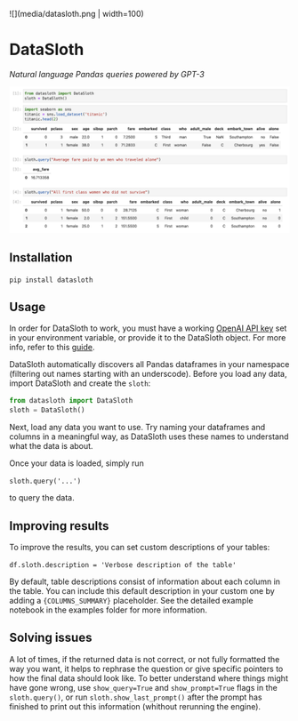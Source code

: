![](media/datasloth.png | width=100)

# DataSloth
_Natural language Pandas queries powered by GPT-3_


![](media/quick_example.png)


## Installation
`pip install datasloth`

## Usage

In order for DataSloth to work, you must have a working [OpenAI API key](https://beta.openai.com/account/api-keys) set in your environment variable, or provide it to the DataSloth object. For more info, refer to this [guide](https://help.openai.com/en/articles/5112595-best-practices-for-api-key-safety).

DataSloth automatically discovers all Pandas dataframes in your namespace (filtering out names starting with an underscode). Before you load any data, import DataSloth and create the `sloth`:

```python
from datasloth import DataSloth
sloth = DataSloth()
```

Next, load any data you want to use. Try naming your dataframes and columns in a meaningful way, as DataSloth uses these names to understand what the data is about.

Once your data is loaded, simply run

`sloth.query('...')`

to query the data.


## Improving results

To improve the results, you can set custom descriptions of your tables:

`df.sloth.description = 'Verbose description of the table'`

By default, table descriptions consist of information about each column in the table. You can include this default description in your custom one by adding a `{COLUMNS_SUMMARY}` placeholder. See the detailed example notebook in the examples folder for more information.

## Solving issues

A lot of times, if the returned data is not correct, or not fully formatted the way you want, it helps to rephrase the question or give specific pointers to how the final data should look like. To better understand where things might have gone wrong, use `show_query=True` and `show_prompt=True` flags in the `sloth.query()`, or run `sloth.show_last_prompt()` after the prompt has finished to print out this information (whithout rerunning the engine).
